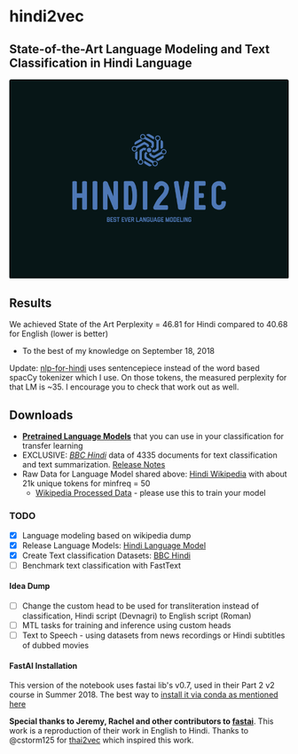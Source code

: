 # hindi2vec
State-of-the-Art Language Modeling and Text Classification in Hindi Language
---

![](/assets/images/logo.png)


## Results
We achieved State of the Art Perplexity = 46.81 for Hindi compared to 40.68 for English (lower is better)
  - To the best of my knowledge on September 18, 2018

Update: [nlp-for-hindi](https://github.com/goru001/nlp-for-hindi) uses sentencepiece instead of the word based spacCy tokenizer which I use. On those tokens, the measured perplexity for that LM is ~35. I encourage you to check that work out as well. 


## Downloads
- [**Pretrained Language Models**](https://www.dropbox.com/s/4xef1wcaoon1wd4/hindi2vec-models.7z?dl=0) that you can use in your classification for transfer learning
- EXCLUSIVE: [*BBC Hindi*](https://github.com/NirantK/hindi2vec/releases/download/bbc-hindi-v0.1/bbc-hindiv01.tar.gz) data of 4335 documents for text classification and text summarization. [Release Notes](https://github.com/NirantK/hindi2vec/releases/tag/bbc-hindi-v0.1)
- Raw Data for Language Model shared above: [Hindi Wikipedia](https://dumps.wikimedia.org/hiwiki/latest/hiwiki-latest-pages-articles.xml.bz2) with about 21k unique tokens for minfreq = 50
    - [Wikipedia Processed Data](https://www.dropbox.com/s/p8bx1k3rn0b964r/hindi-wiki-data.7z?dl=0) - please use this to train your model


### TODO
- [x] Language modeling based on wikipedia dump
- [x] Release Language Models: [Hindi Language Model](https://www.dropbox.com/s/4xef1wcaoon1wd4/hindi2vec-models.7z?dl=0)
- [x] Create Text classification Datasets:  [BBC Hindi](https://github.com/NirantK/hindi2vec/releases/download/bbc-hindi-v0.1/bbc-hindiv01.tar.gz)
- [ ] Benchmark text classification with FastText

#### Idea Dump
- [ ] Change the custom head to be used for transliteration instead of classification, Hindi script (Devnagri) to English script (Roman)
- [ ] MTL tasks for training and inference using custom heads
- [ ] Text to Speech - using datasets from news recordings or Hindi subtitles of dubbed movies

#### FastAI Installation

This version of the notebook uses fastai lib's v0.7, used in their Part 2 v2 course in Summer 2018. The best way to [install it via conda as mentioned here](http://forums.fast.ai/t/fastai-v0-7-install-issues-thread/24652)

**Special thanks to Jeremy, Rachel and other contributors to [fastai](https://github.com/fastai/fastai)**. This work is a reproduction of their work in English to Hindi. Thanks to @cstorm125 for [thai2vec](https://github.com/cstorm125/thai2vec) which inspired this work.

